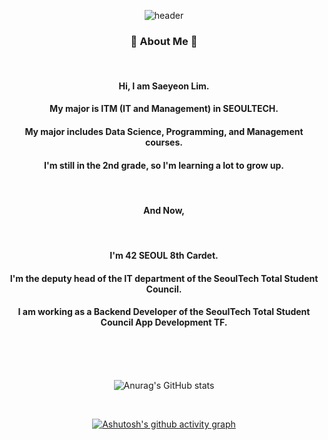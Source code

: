 <div align="center">

![header](https://capsule-render.vercel.app/api?type=transparent&fontcolor=0080ff&height=150&section=header&animation=blink&text=Saeyeonn's%20Git%20Profile&fontSize=50&fontColor=F781D8)

</div>

<div align="center">

### 🐰 About Me 🐰

<br>

#### Hi, I am Saeyeon Lim.     
#### My major is ITM (IT and Management) in SEOULTECH.
#### My major includes Data Science, Programming, and Management courses.  
#### I'm still in the 2nd grade, so I'm learning a lot to grow up.

<br>

#### And Now,

<br>

#### I'm 42 SEOUL 8th Cardet.
#### I'm the deputy head of the IT department of the SeoulTech Total Student Council. 
#### I am working as a Backend Developer of the SeoulTech Total Student Council App Development TF.

<br>
<br>
<br>

![Anurag's GitHub stats](https://github-readme-stats.vercel.app/api?username=saeyeonn&show_icons=true&theme=omni)

<br>

[![Ashutosh's github activity graph](https://github-readme-activity-graph.cyclic.app/graph?username=saeyeonn&theme=rogue&title_color=f781d8&color=f781d8)](https://github.com/ashutosh00710/github-readme-activity-graph)

</div>
<br>
